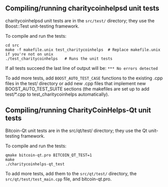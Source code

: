 Compiling/running charitycoinhelpsd unit tests
------------------------------------

charitycoinhelpsd unit tests are in the `src/test/` directory; they
use the Boost::Test unit-testing framework.

To compile and run the tests:

	cd src
	make -f makefile.unix test_charitycoinhelps  # Replace makefile.unix if you're not on unix
	./test_charitycoinhelps   # Runs the unit tests

If all tests succeed the last line of output will be:
`*** No errors detected`

To add more tests, add `BOOST_AUTO_TEST_CASE` functions to the existing
.cpp files in the test/ directory or add new .cpp files that
implement new BOOST_AUTO_TEST_SUITE sections (the makefiles are
set up to add test/*.cpp to test_charitycoinhelps automatically).


Compiling/running CharityCoinHelps-Qt unit tests
---------------------------------------

Bitcoin-Qt unit tests are in the src/qt/test/ directory; they
use the Qt unit-testing framework.

To compile and run the tests:

	qmake bitcoin-qt.pro BITCOIN_QT_TEST=1
	make
	./charitycoinhelps-qt_test

To add more tests, add them to the `src/qt/test/` directory,
the `src/qt/test/test_main.cpp` file, and bitcoin-qt.pro.

